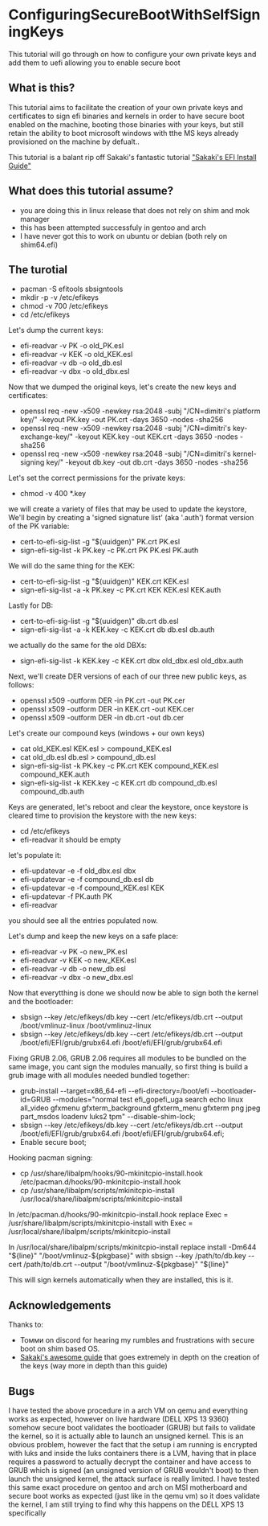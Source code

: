 # ConfiguringSecureBootWithSelfSigningKeys
This tutorial will go through on how to configure your own private keys and add them to uefi allowing you to enable secure boot

## What is this?
This tutorial aims to facilitate the creation of your own private keys and certificates to sign efi binaries and kernels in order to have secure boot enabled on the machine, booting those binaries with your keys, but still retain the ability to boot microsoft windows with tthe MS keys already provisioned on the machine by defualt..

This tutorial is a balant rip off Sakaki's fantastic tutorial ["Sakaki's EFI Install Guide"](https://wiki.gentoo.org/wiki/User:Sakaki/Sakaki%27s_EFI_Install_Guide)

## What does this tutorial assume?
- you are doing this in linux release that does not rely on shim and mok manager
- this has been attempted successfuly in gentoo and arch
- I have never got this to work on ubuntu or debian (both rely on shim64.efi)

## The turotial

- pacman -S efitools sbsigntools
- mkdir -p -v /etc/efikeys
- chmod -v 700 /etc/efikeys
- cd /etc/efikeys

Let's dump the current keys:
- efi-readvar -v PK -o old_PK.esl
- efi-readvar -v KEK -o old_KEK.esl
- efi-readvar -v db -o old_db.esl
- efi-readvar -v dbx -o old_dbx.esl

Now that we dumped the original keys, let's create the new keys and certificates:
- openssl req -new -x509 -newkey rsa:2048 -subj "/CN=dimitri's platform key/" -keyout PK.key -out PK.crt -days 3650 -nodes -sha256
- openssl req -new -x509 -newkey rsa:2048 -subj "/CN=dimitri's key-exchange-key/" -keyout KEK.key -out KEK.crt -days 3650 -nodes -sha256
- openssl req -new -x509 -newkey rsa:2048 -subj "/CN=dimitri's kernel-signing key/" -keyout db.key -out db.crt -days 3650 -nodes -sha256

Let's set the correct permissions for the private keys:
- chmod -v 400 *.key

we will create a variety of files that may be used to update the keystore, We'll begin by creating a 'signed signature list' (aka '.auth') format version of the PK variable:
- cert-to-efi-sig-list -g "$(uuidgen)" PK.crt PK.esl
- sign-efi-sig-list -k PK.key -c PK.crt PK PK.esl PK.auth

We will do the same thing for the KEK:
- cert-to-efi-sig-list -g "$(uuidgen)" KEK.crt KEK.esl
- sign-efi-sig-list -a -k PK.key -c PK.crt KEK KEK.esl KEK.auth

Lastly for DB:
- cert-to-efi-sig-list -g "$(uuidgen)" db.crt db.esl
- sign-efi-sig-list -a -k KEK.key -c KEK.crt db db.esl db.auth

we actually do the same for the old DBXs:
- sign-efi-sig-list -k KEK.key -c KEK.crt dbx old_dbx.esl old_dbx.auth

Next, we'll create DER versions of each of our three new public keys, as follows:
- openssl x509 -outform DER -in PK.crt -out PK.cer
- openssl x509 -outform DER -in KEK.crt -out KEK.cer
- openssl x509 -outform DER -in db.crt -out db.cer

Let's create our compound keys (windows + our own keys)
- cat old_KEK.esl KEK.esl > compound_KEK.esl
- cat old_db.esl db.esl > compound_db.esl
- sign-efi-sig-list -k PK.key -c PK.crt KEK compound_KEK.esl compound_KEK.auth
- sign-efi-sig-list -k KEK.key -c KEK.crt db compound_db.esl compound_db.auth

Keys are generated, let's reboot and clear the keystore, once keystore is cleared time to provision the keystore with the new keys:
- cd /etc/efikeys
- efi-readvar
it should be empty

let's populate it:
- efi-updatevar -e -f old_dbx.esl dbx
- efi-updatevar -e -f compound_db.esl db
- efi-updatevar -e -f compound_KEK.esl KEK
- efi-updatevar -f PK.auth PK
- efi-readvar

you should see all the entries populated now.

Let's dump and keep the new keys on a safe place:
- efi-readvar -v PK -o new_PK.esl
- efi-readvar -v KEK -o new_KEK.esl
- efi-readvar -v db -o new_db.esl
- efi-readvar -v dbx -o new_dbx.esl

Now that everytthing is done we should now be able to sign both the kernel and the bootloader:
- sbsign --key /etc/efikeys/db.key --cert /etc/efikeys/db.crt --output /boot/vmlinuz-linux /boot/vmlinuz-linux
- sbsign --key /etc/efikeys/db.key --cert /etc/efikeys/db.crt --output /boot/efi/EFI/grub/grubx64.efi /boot/efi/EFI/grub/grubx64.efi


Fixing GRUB 2.06, GRUB 2.06 requires all modules to be bundled on the same image, you cant sign the modules manually, so first thing is build a grub image with all modules needed bundled together:
- grub-install --target=x86_64-efi --efi-directory=/boot/efi --bootloader-id=GRUB --modules="normal test efi_gopefi_uga search echo linux all_video gfxmenu gfxterm_background gfxterm_menu gfxterm png jpeg part_msdos loadenv luks2 tpm" --disable-shim-lock;
- sbsign --key /etc/efikeys/db.key --cert /etc/efikeys/db.crt --output /boot/efi/EFI/grub/grubx64.efi /boot/efi/EFI/grub/grubx64.efi;
- Enable secure boot;

Hooking pacman signing:
- cp /usr/share/libalpm/hooks/90-mkinitcpio-install.hook /etc/pacman.d/hooks/90-mkinitcpio-install.hook 
- cp /usr/share/libalpm/scripts/mkinitcpio-install /usr/local/share/libalpm/scripts/mkinitcpio-install

In /etc/pacman.d/hooks/90-mkinitcpio-install.hook
replace Exec = /usr/share/libalpm/scripts/mkinitcpio-install
with Exec = /usr/local/share/libalpm/scripts/mkinitcpio-install

In /usr/local/share/libalpm/scripts/mkinitcpio-install
replace install -Dm644 "${line}" "/boot/vmlinuz-${pkgbase}"
with sbsign --key /path/to/db.key --cert /path/to/db.crt --output "/boot/vmlinuz-${pkgbase}" "${line}"

This will sign kernels automatically when they are installed, this is it.

## Acknowledgements
Thanks to:
- Томми on discord for hearing my rumbles and frustrations with secure boot on shim based OS.
- [Sakaki's awesome guide](https://wiki.gentoo.org/wiki/User:Sakaki/Sakaki%27s_EFI_Install_Guide) that goes extremely in depth on the creation of the keys (way more in depth than this guide)

## Bugs
I have tested the above procedure in a arch VM on qemu and everything works as expected, however on live hardware (DELL XPS 13 9360) somehow secure boot validates the bootloader (GRUB) but fails to validate the kernel, so it is actually able to launch an unsigned kernel.
This is an obvious problem, however the fact that the setup i am running is encrypted with luks and inside the luks containers there is a LVM, having that in place requires a password to actually decrypt the container and have access to GRUB which is signed (an unsigned version of GRUB wouldn't boot) to then launch the unsigned kernel, the attack surface is really limited.
I have tested this same exact procedure on gentoo and arch on MSI motherboard and secure boot works as expected (just like in the qemu vm) so it does validate the kernel, I am still trying to find why this happens on the DELL XPS 13 specifically 

